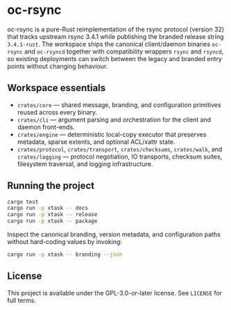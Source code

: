 # oc-rsync

oc-rsync is a pure-Rust reimplementation of the rsync protocol (version 32) that
tracks upstream rsync 3.4.1 while publishing the branded release string
`3.4.1-rust`. The workspace ships the canonical client/daemon binaries
`oc-rsync` and `oc-rsyncd` together with compatibility wrappers `rsync` and
`rsyncd`, so existing deployments can switch between the legacy and branded
entry points without changing behaviour.

## Workspace essentials

- `crates/core` — shared message, branding, and configuration primitives reused
  across every binary.
- `crates/cli` — argument parsing and orchestration for the client and daemon
  front-ends.
- `crates/engine` — deterministic local-copy executor that preserves metadata,
  sparse extents, and optional ACL/xattr state.
- `crates/protocol`, `crates/transport`, `crates/checksums`, `crates/walk`, and
  `crates/logging` — protocol negotiation, IO transports, checksum suites,
  filesystem traversal, and logging infrastructure.

## Running the project

```bash
cargo test
cargo run -p xtask -- docs
cargo run -p xtask -- release
cargo run -p xtask -- package
```

Inspect the canonical branding, version metadata, and configuration paths
without hard-coding values by invoking:

```bash
cargo run -p xtask -- branding --json
```

## License

This project is available under the GPL-3.0-or-later license. See `LICENSE` for
full terms.

